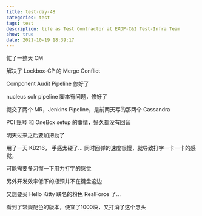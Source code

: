 ```yaml
---
title: test-day-48
categories: test
tags: test
description: life as Test Contractor at EADP-C&I Test-Infra Team
show: true
date: 2021-10-19 18:39:17
---
```


忙了一整天 CM

解决了 Lockbox-CP 的 Merge Conflict

Component Audit Pipeline 修好了

nucleus solr pipeline 脚本有问题，修好了

提交了两个 MR，Jenkins Pipeline，是前两天写的那两个 Cassandra

PCI 账号 和 OneBox setup 的事情，好久都没有回音

明天过来之后要加把劲了

用了一天 KB216， 手感太硬了... 同时回弹的速度很慢，就导致打字一卡一卡的感觉，

可能需要多习惯一下用力打字的感觉

另外开发效率低下的瓶颈并不在键盘这边

又想要买 Hello Kitty 联名的粉色 RealForce 了...

看到了常规配色的版本，便宜了1000块，又打消了这个念头